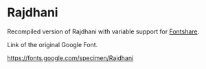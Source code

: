 # Rajdhani

Recompiled version of Rajdhani with variable support for [Fontshare](https://www.fontshare.com/).

Link of the original Google Font.

https://fonts.google.com/specimen/Rajdhani
